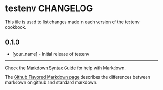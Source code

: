 # testenv CHANGELOG

This file is used to list changes made in each version of the testenv cookbook.

## 0.1.0
- [your_name] - Initial release of testenv

- - -
Check the [Markdown Syntax Guide](http://daringfireball.net/projects/markdown/syntax) for help with Markdown.

The [Github Flavored Markdown page](http://github.github.com/github-flavored-markdown/) describes the differences between markdown on github and standard markdown.

